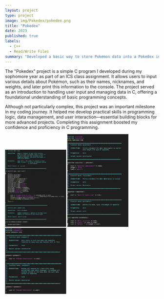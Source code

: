 ```yaml
---
layout: project
type: project
image: img/Pokedex/pokedex.png
title: "Pokedex"
date: 2023
published: true
labels:
  - C++
  - Read/Write Files
summary: "Developed a basic way to store Pokemon data into a Pokedex in C++"
---
```


The "Pokedex" project is a simple C program I developed during my sophomore year as part of an ICS class assignment. It allows users to input various details about Pokémon, such as their names, nicknames, and weights, and later print this information to the console. The project served as an introduction to handling user input and managing data in C, offering a foundational understanding of basic programming concepts.

Although not particularly complex, this project was an important milestone in my coding journey. It helped me develop practical skills in programming logic, data management, and user interaction—essential building blocks for more advanced projects. Completing this assignment boosted my confidence and proficiency in C programming.

<img width="200px" src="../img/Pokedex/pokedexMain.png" >
<img width="200px" src="../img/Pokedex/pokedexPokemon.png" >
<img width="200px" src="../img/Pokedex/pokedexConstructor.png" >
